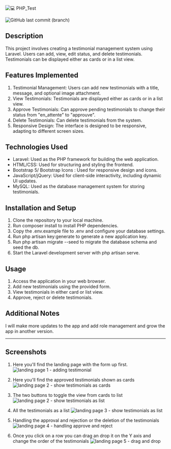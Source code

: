 ![💻 PHP_Test](https://github.com/NosisAtlas/PHPTest/assets/71009594/21e18680-0142-464b-898b-5d2fc823d708)

![GitHub last commit (branch)](https://img.shields.io/github/last-commit/NosisAtlas/https%3A%2F%2Fgithub.com%2FNosisAtlas%2FPHPTest.git/main)

## Description
This project involves creating a testimonial management system using Laravel. Users can add, view, edit status, and delete testimonials. Testimonials can be displayed either as cards or in a list view.

## Features Implemented

1. Testimonial Management: Users can add new testimonials with a title, message, and optional image attachment.
2. View Testimonials: Testimonials are displayed either as cards or in a list view.
3. Approve Testimonials: Can approve pending testimonials to change their status from "en_attente" to "approuve".
4. Delete Testimonials: Can delete testimonials from the system.
5. Responsive Design: The interface is designed to be responsive, adapting to different screen sizes.

## Technologies Used

- Laravel: Used as the PHP framework for building the web application.
- HTML/CSS: Used for structuring and styling the frontend.
- Bootstrap 5/ Bootstrap Icons : Used for responsive design and icons.
- JavaScript/jQuery: Used for client-side interactivity, including dynamic UI updates.
- MySQL: Used as the database management system for storing testimonials.

## Installation and Setup

1. Clone the repository to your local machine.
2. Run composer install to install PHP dependencies.
3. Copy the .env.example file to .env and configure your database settings.
4. Run php artisan key:generate to generate a new application key.
5. Run php artisan migrate --seed to migrate the database schema and seed the db.
6. Start the Laravel development server with php artisan serve.

## Usage

1. Access the application in your web browser.
2. Add new testimonials using the provided form.
3. View testimonials in either card or list view.
4. Approve, reject or delete testimonials.

## Additional Notes
I will make more updates to the app and add role management and grow the app in another version.

---

## Screenshots

1. Here you'll find the landing page with the form up first.
![landing page 1 - adding testimonial](https://github.com/NosisAtlas/PHPTest/assets/71009594/5ac66efa-7270-4734-baea-5092e197319e)

2. Here you'll find the approved testimonials shown as cards
![landing page 2 - show testimonials as cards](https://github.com/NosisAtlas/PHPTest/assets/71009594/175b3fd1-b7f7-4f21-aec7-3535858d4b39)

3. The two buttons to toggle the view from cards to list
![landing page 2 - show testimonials as list](https://github.com/NosisAtlas/PHPTest/assets/71009594/258dcd92-04d1-42d9-8770-d1506bd56002)

4. All the testimonials as a list
![landing page 3 - show testimonials as list](https://github.com/NosisAtlas/PHPTest/assets/71009594/806084b8-f30d-4b95-8d21-7ff2fb757554)

5. Handling the approval and rejection or the deletion of the testimonials
![landing page 4 - handling approve and reject](https://github.com/NosisAtlas/PHPTest/assets/71009594/c868b6ca-21b5-4657-ac85-53456c84b0e4)

6. Once you click on a row you can drag an drop it on the Y axis and change the order of the testimonials
![landing page 5 - drag and drop](https://github.com/NosisAtlas/PHPTest/assets/71009594/47dfada8-a32e-43c7-8813-de563c5055e6)
